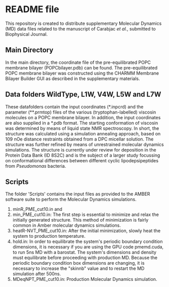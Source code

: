 # README file 
This repository is created to distribute supplementary Molecular Dynamics (MD) data files related to the manuscript of Carabjac *et al.*, submitted to Biophysical Journal. 

## Main Directory
In the main directory, the coordinate file of the pre-equilibrated POPC membrane bilayer (POPCbilayer.pdb) can be found. 
The pre-equilibrated POPC membrane bilayer was constructed using the CHARMM Membrane Bilayer Builder GUI as described in the supplementary materials. 

## Data folders WildType, L1W, V4W, L5W and L7W
These datafolders contain the input coordinates (*.inpcrd) and the parameter (**.prmtop) files of the various (tryptophan-labelled) viscosin molecules on a POPC membrane bilayer. In addition, the input coordinates are also supplied in a *.pdb format.
The starting conformation of viscosin was determined by means of liquid state NMR spectroscopy. In short, the structure was calculated using a simulation annealing approach, based on 109 nOe distance restraints obtained from a DPC micellar solution. The structure was further refined by means of unrestrained molecular dynamics simulations. The structure is currently under review for deposition in the Protein Data Bank (ID 8S2C) and is the subject of a larger study focussing on conformational differences between different cyclic lipodepsipeptides from *Pseudomonas* bacteria. 

## Scripts
The folder 'Scripts' contains the input files as provided to the AMBER software suite to perform the Molecular Dynamics simulations. 
1. minR_PME_cut10.in and
2. min_PME_cut10.in: The first step is essential to minimize and relax the initially generated structure. This method of minimization is fairly common in Amber molecular dynamics simulations.
3. heatR-NVT_PME_cut10.in: After the initial minimization, slowly heat the system to production temperature.
4. hold.in: In order to equilibrate the system's periodic boundary condition dimensions, it is necessary if you are using the GPU code pmemd.cuda, to run 5ns MD with a barostat. The system's dimensions and density must equilibrate before proceeding with production MD. Because the periodic boundary condition box dimensions are changing, it is necessary to increase the "skinnb" value and to restart the MD simulation after 500ns. 
5. MDeqNPT_PME_cut10.in: Production Molecular Dynamics simulation. 

